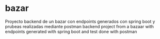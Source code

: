 # bazar

Proyecto backend de un bazar con endpoints generados con spring boot y prubeas realizadas mediante postman
backend project from a bazaar with endpoints generated with spring boot and test done with postman
